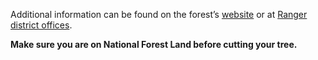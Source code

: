 Additional information can be found on the forest’s [website](https://www.fs.usda.gov/main/flathead/maps-pubs) or at [Ranger district offices](#).

**Make sure you are on National Forest Land before cutting your tree.**